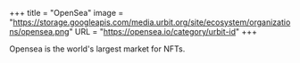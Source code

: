 +++
title = "OpenSea"
image = "https://storage.googleapis.com/media.urbit.org/site/ecosystem/organizations/opensea.png"
URL = "https://opensea.io/category/urbit-id"
+++

Opensea is the world's largest market for NFTs. 